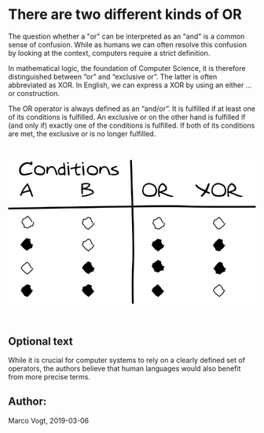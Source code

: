 # There are two different kinds of OR

The question whether a "or" can be interpreted as an "and" is a common sense of confusion. While as humans we can often resolve this confusion by looking at the context, computers require a strict definition.

In mathematical logic, the foundation of Computer Science, it is therefore distinguished between “or” and “exclusive or”. The latter is often abbreviated as XOR. In English, we can express a XOR by using an either … or construction.

The OR operator is always defined as an “and/or”. It is fulfilled if at least one of its conditions is fulfilled. An exclusive or on the other hand is fulfilled if (and only if) exactly one of the conditions is fulfilled. If both of its conditions are met, the exclusive or is no longer fulfilled.

<br/>

![OR vs XOR: Truth Table](figures/image-0-13-truth-table.svg)

<br/>


## Optional text
While it is crucial for computer systems to rely on a clearly defined set of operators, the authors believe that human languages would also benefit from more precise terms.



## Author:
Marco Vogt, 2019-03-06
